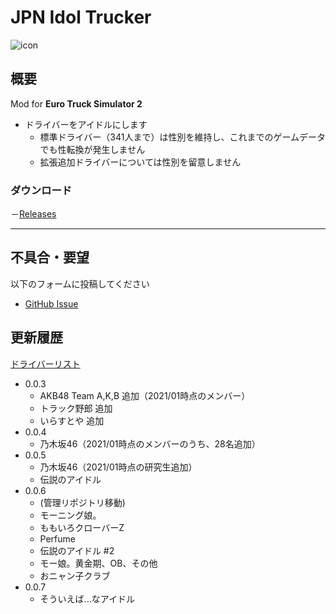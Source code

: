 # JPN Idol Trucker

![icon](https://june-y6o.github.io/ETS2-Mod-Japan-Idol-Truker/raw/master/icon.jpg)

## 概要
Mod for **Euro Truck Simulator 2**

- ドライバーをアイドルにします
  - 標準ドライバー（341人まで）は性別を維持し、これまでのゲームデータでも性転換が発生しません
  - 拡張追加ドライバーについては性別を留意しません

### ダウンロード
－[Releases](https://github.com/june-y6o/ETS2-Mod-Japan-Idol-Truker/releases)

---
## 不具合・要望

以下のフォームに投稿してください
- [GitHub Issue](https://june-y6o.github.io/ETS2-Mod-Japan-Idol-Truker/issues)
## 更新履歴
[ドライバーリスト](https://june-y6o.github.io/ETS2-Mod-Japan-Idol-Truker/DRIVERS)

- 0.0.3
  - AKB48 Team A,K,B 追加（2021/01時点のメンバー）
  - トラック野郎 追加
  - いらすとや 追加
- 0.0.4
  - 乃木坂46（2021/01時点のメンバーのうち、28名追加）
- 0.0.5
  - 乃木坂46（2021/01時点の研究生追加）
  - 伝説のアイドル
- 0.0.6
  - (管理リポジトリ移動)
  - モーニング娘。
  - ももいろクローバーZ
  - Perfume
  - 伝説のアイドル #2
  - モー娘。黄金期、OB、その他
  - おニャン子クラブ
- 0.0.7
  - そういえば...なアイドル